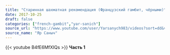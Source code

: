 ```yaml
---
title: "Старинная шахматная рекомендация (Французский гамбит, чёрными)"
date: 2017-10-25
draft: false
categories: ["french-gambit","yar-sanich"]
source_url: "https://www.youtube.com/user/Yarsanych983/videos?sort=dd&view=0&flow=grid"
source_name: "Яр Саныч"
---
```


<!--more-->
<div class="row">
  <div class="col-12">
    {{< youtube B4fE6MfXIQs >}}
    <strong>Часть 1</strong>
  </div>
</div>

